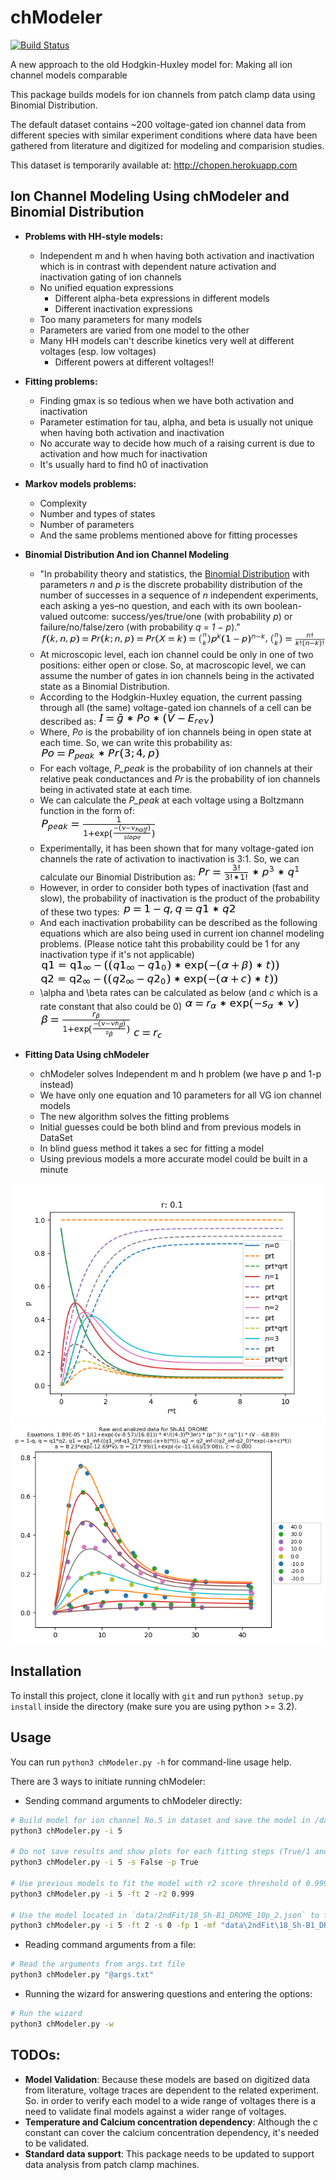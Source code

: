 <head>
<script type="text/javascript" async src="//cdn.bootcss.com/mathjax/2.7.0/MathJax.js?config=TeX-AMS-MML_HTMLorMML"></script>
<script type="text/javascript" async src="https://cdnjs.cloudflare.com/ajax/libs/mathjax/2.7.1/MathJax.js?config=TeX-MML-AM_CHTML"></script>
</head>

# chModeler

[![Build Status](https://travis-ci.org/vahidgh/chModeler.svg)](https://travis-ci.org/vahidgh/chModeler)

A new approach to the old Hodgkin-Huxley model for:
Making all ion channel models comparable

This package builds models for ion channels from patch clamp data using Binomial Distribution.

The default dataset contains ~200 voltage-gated ion channel data from different species with similar experiment conditions where data have been gathered from literature and digitized for modeling and comparision studies.

This dataset is temporarily available at: http://chopen.herokuapp.com 


## Ion Channel Modeling Using chModeler and Binomial Distribution
* **Problems with HH-style models:**
  * Independent m and h when having both activation and inactivation which is in contrast with dependent nature activation and inactivation gating of ion channels  
  * No unified equation expressions
    * Different alpha-beta expressions in different models
    * Different inactivation expressions
  * Too many parameters for many models  
  * Parameters are varied from one model to the other
  * Many HH models can't describe kinetics very well at different voltages (esp. low voltages)
    * Different powers at different voltages!!
* **Fitting problems:**
  * Finding gmax is so tedious when we have both activation and inactivation
  * Parameter estimation for tau, alpha, and beta is usually not unique when having both activation and inactivation
  * No accurate way to decide how much of a raising current is due to activation and how much for inactivation
  * It's usually hard to find h0 of inactivation  
* **Markov models problems:**
  * Complexity
  * Number and types of states
  * Number of parameters
  * And the same problems mentioned above for fitting processes
* **Binomial Distribution And ion Channel Modeling**
  * "In probability theory and statistics, the [Binomial Distribution](https://en.wikipedia.org/wiki/Binomial_distribution) with parameters *n* and *p* is the discrete probability distribution of the number of successes in a sequence of *n* independent experiments, each asking a yes–no question, and each with its own boolean-valued outcome: success/yes/true/one (with probability *p*) or failure/no/false/zero (with probability *q = 1 − p*)."
            ![alt text](https://github.com/VahidGh/chModeler/blob/master/doc/binom.png "Binomial Distribution eq.")  
  * At microscopic level, each ion channel could be only in one of two positions: either open or close. So, at macroscopic level, we can assume the number of gates in ion channels being in the activated state as a Binomial Distribution.
  * According to the Hodgkin-Huxley equation, the current passing through all (the same) voltage-gated ion channels of a cell can be described as:
            ![alt text](https://github.com/VahidGh/chModeler/blob/master/doc/I.png "Current eq.")
  * Where, *Po* is the probability of ion channels being in open state at each time. So, we can write this probability as:
            ![alt text](https://github.com/VahidGh/chModeler/blob/master/doc/po.png "Po eq.")
  * For each voltage, *P_peak* is the probability of ion channels at their relative peak conductances and *Pr* is the probability of ion channels being in activated state at each time.
  * We can calculate the *P_peak* at each voltage using a Boltzmann function in the form of:  
            ![alt text](https://github.com/VahidGh/chModeler/blob/master/doc/p_peak.png "P_peak eq.")
  * Experimentally, it has been shown that for many voltage-gated ion channels the rate of activation to inactivation is 3:1. So, we can calculate our Binomial Distribution as: 
            ![alt text](https://github.com/VahidGh/chModeler/blob/master/doc/pr.png "Pr eq.")
  * However, in order to consider both types of inactivation (fast and slow), the probability of inactivation is the product of the probability of these two types:
            ![alt text](https://github.com/VahidGh/chModeler/blob/master/doc/pq.png "p&q eq.")
  * And each inactivation probability can be described as the following equations which are also being used in current ion channel modeling problems. (Please notice taht this probability could be 1 for any inactivation type if it's not applicable) 
            ![alt text](https://github.com/VahidGh/chModeler/blob/master/doc/q1.png "q1 eq.")
            ![alt text](https://github.com/VahidGh/chModeler/blob/master/doc/q2.png "q2 eq.")
  * \alpha and \beta rates can be calculated as below (and *c* which is a rate constant that also could be 0) 
            ![alt text](https://github.com/VahidGh/chModeler/blob/master/doc/a.png "alpha eq.")
            ![alt text](https://github.com/VahidGh/chModeler/blob/master/doc/b.png "beta eq.")
            ![alt text](https://github.com/VahidGh/chModeler/blob/master/doc/c.png "c eq.")
  
* **Fitting Data Using chModeler**
  * chModeler solves Independent m and h problem (we have p and 1-p instead)
  * We have only one equation and 10 parameters for all VG ion channel models
  * The new algorithm solves the fitting problems
  * Initial guesses could be both blind and from previous models in DataSet
  * In blind guess method it takes a sec for fitting a model
  * Using previous models a more accurate model could be built in a minute


![alt text](https://github.com/VahidGh/chModeler/blob/master/doc/bd.png "Binomial Distribution")![alt text](https://github.com/VahidGh/chModeler/blob/master/doc/ic5.png "Sample fit")

## Installation

To install this project, clone it locally with `git` and run `python3 setup.py install` inside the directory (make sure you are using python >= 3.2).


## Usage
You can run `python3 chModeler.py -h` for command-line usage help.

There are 3 ways to initiate running chModeler:

* Sending command arguments to chModeler directly: 
```bash
# Build model for ion channel No.5 in dataset and save the model in /data directory using default options.
python3 chModeler.py -i 5

# Do not save results and show plots for each fitting steps (True/1 and False/0 can be used alternatively) 
python3 chModeler.py -i 5 -s False -p True

# Use previous models to fit the model with r2 score threshold of 0.999 
python3 chModeler.py -i 5 -ft 2 -r2 0.999

# Use the model located in `data/2ndFit/18_Sh-B1_DROME_10p_2.json` to fit and plot only final results 
python3 chModeler.py -i 5 -ft 2 -s 0 -fp 1 -mf "data\2ndFit\18_Sh-B1_DROME_10p_2.json"
```   
* Reading command arguments from a file: 
```bash 
# Read the arguments from args.txt file
python3 chModeler.py "@args.txt" 
```

* Running the wizard for answering questions and entering the options:
```bash 
# Run the wizard
python3 chModeler.py -w 
```


## TODOs:

 * **Model Validation**: Because these models are based on digitized data from literature, voltage traces are dependent to the related experiment. So. in order to verify each model to a wide range of voltages there is a need to validate final models against a wider range of voltages.
 * **Temperature and Calcium concentration dependency**: Although the *c* constant can cover the calcium concentration dependency, it's needed to be validated.
 * **Standard data support**: This package needs to be updated to support data analysis from patch clamp machines.